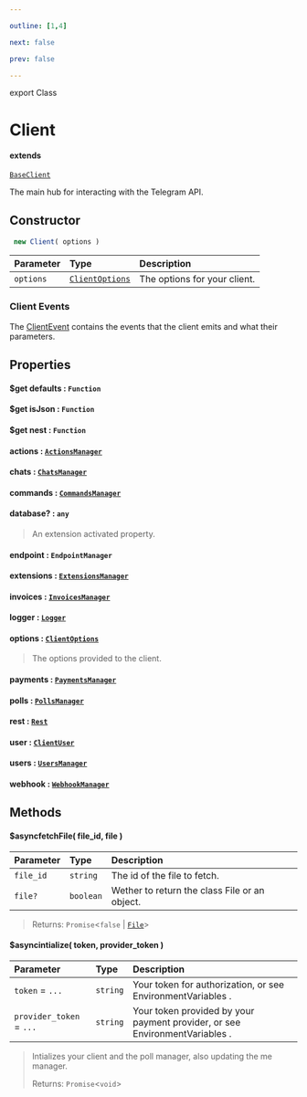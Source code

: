 ```yaml
---

outline: [1,4]

next: false

prev: false

---
```


export Class
# Client
#### extends
 [`BaseClient`](./BaseClient.md)

The main hub for interacting with the Telegram API.

## Constructor
```ts
 new Client( options )
 ```
| Parameter | Type | Description |
| :--- | :--- | :--- |
| `options` | [`ClientOptions`](../interfaces/ClientOptions.md) | The options for your client. |

### Client Events
The 
[ClientEvent](../enumerations/ClientEvent.md)
 contains the events that the client emits and what their parameters.

## Properties

#### $get defaults : `Function`

#### $get isJson : `Function`

#### $get nest : `Function`

#### actions : [`ActionsManager`](./ActionsManager.md)

#### chats : [`ChatsManager`](./ChatsManager.md)

#### commands : [`CommandsManager`](./CommandsManager.md)

#### database? : `any`
 > An extension activated property.

#### endpoint : `EndpointManager`

#### extensions : [`ExtensionsManager`](./ExtensionsManager.md)

#### invoices : [`InvoicesManager`](./InvoicesManager.md)

#### logger : [`Logger`](./Logger.md)

#### options : [`ClientOptions`](../interfaces/ClientOptions.md)
 > The options provided to the client.

#### payments : [`PaymentsManager`](./PaymentsManager.md)

#### polls : [`PollsManager`](./PollsManager.md)

#### rest : [`Rest`](./Rest.md)

#### user : [`ClientUser`](./ClientUser.md)

#### users : [`UsersManager`](./UsersManager.md)

#### webhook : [`WebhookManager`](./WebhookManager.md)

## Methods

#### $asyncfetchFile( file_id, file )
| Parameter | Type | Description |
| :--- | :--- | :--- |
| `file_id` | `string` | The id of the file to fetch. |
| `file?` | `boolean` | Wether to return the class File or an object. |
> 
> 
> Returns: `Promise`<`false` \| [`File`](./File.md)>

#### $asyncintialize( token, provider_token )
| Parameter | Type | Description |
| :--- | :--- | :--- |
| `token` = `...` | `string` | Your token for authorization, or see EnvironmentVariables . |
| `provider_token` = `...` | `string` | Your token provided by your payment provider, or see EnvironmentVariables . |
> Intializes your client and the poll manager, also updating the me manager.
> 
> Returns: `Promise`<`void`>
